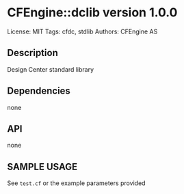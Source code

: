 # CFEngine::dclib version 1.0.0

License: MIT
Tags: cfdc, stdlib
Authors: CFEngine AS

## Description
Design Center standard library

## Dependencies
none

## API
none

## SAMPLE USAGE
See `test.cf` or the example parameters provided

